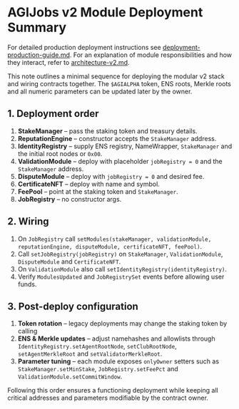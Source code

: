 # AGIJobs v2 Module Deployment Summary

For detailed production deployment instructions see [deployment-production-guide.md](deployment-production-guide.md). For an explanation of module responsibilities and how they interact, refer to [architecture-v2.md](architecture-v2.md).

This note outlines a minimal sequence for deploying the modular v2 stack
and wiring contracts together. The `$AGIALPHA` token, ENS roots, Merkle
roots and all numeric parameters can be updated later by the owner.

## 1. Deployment order

1. **StakeManager** – pass the staking token and treasury details.
2. **ReputationEngine** – constructor accepts the `StakeManager` address.
3. **IdentityRegistry** – supply ENS registry, NameWrapper, `StakeManager`
   and the initial root nodes or `0x00`.
4. **ValidationModule** – deploy with placeholder `jobRegistry = 0` and
   the `StakeManager` address.
5. **DisputeModule** – deploy with `jobRegistry = 0` and desired fee.
6. **CertificateNFT** – deploy with name and symbol.
7. **FeePool** – point at the staking token and `StakeManager`.
8. **JobRegistry** – no constructor args.

## 2. Wiring

1. On `JobRegistry` call
   `setModules(stakeManager, validationModule, reputationEngine,
disputeModule, certificateNFT, feePool)`.
2. Call `setJobRegistry(jobRegistry)` on `StakeManager`,
   `ValidationModule`, `DisputeModule` and `CertificateNFT`.
3. On `ValidationModule` also call `setIdentityRegistry(identityRegistry)`.
4. Verify `ModulesUpdated` and `JobRegistrySet` events before allowing
   user funds.

## 3. Post-deploy configuration

1. **Token rotation** – legacy deployments may change the staking token by calling
2. **ENS & Merkle updates** – adjust namehashes and allowlists through
   `IdentityRegistry.setAgentRootNode`, `setClubRootNode`,
   `setAgentMerkleRoot` and `setValidatorMerkleRoot`.
3. **Parameter tuning** – each module exposes `onlyOwner` setters such as
   `StakeManager.setMinStake`, `JobRegistry.setFeePct` and
   `ValidationModule.setCommitWindow`.

Following this order ensures a functioning deployment while keeping all
critical addresses and parameters modifiable by the contract owner.
